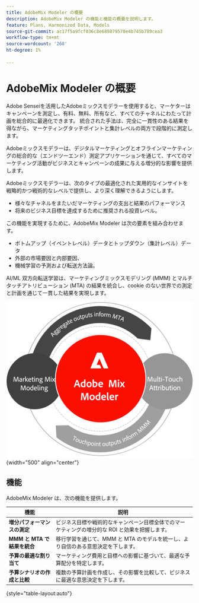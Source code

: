 ```yaml
---
title: AdobeMix Modeler の概要
description: AdobeMix Modeler の機能と機能の概要を説明します。
feature: Plans, Harmonized Data, Models
source-git-commit: ac17f5a9fcf036c8e689879578e4b745b789cea3
workflow-type: tm+mt
source-wordcount: '268'
ht-degree: 1%

---
```



# AdobeMix Modeler の概要

Adobe Senseiを活用したAdobeミックスモデラーを使用すると、マーケターはキャンペーンを測定し、有料、無料、所有など、すべてのチャネルにわたって計画を総合的に最適化できます。 統合された手法は、完全に一貫性のある結果を得ながら、マーケティングタッチポイントと集計レベルの両方で段階的に測定します。

Adobeミックスモデラーは、デジタルマーケティングとオフラインマーケティングの総合的な（エンドツーエンド）測定アプリケーションを通じて、すべてのマーケティング活動がビジネスとキャンペーンの成果に与える増分的な影響を提供します。

Adobeミックスモデラーは、次のタイプの最適化された実用的なインサイトを戦略的かつ戦術的なレベルで提供し、より深く理解できるようにします。

* 様々なチャネルをまたいだマーケティングの支出と結果のパフォーマンス
* 将来のビジネス目標を達成するために推奨される投資レベル。


この機能を実現するために、AdobeMix Modeler は次の要素を組み合わせます。

* ボトムアップ（イベントレベル）データとトップダウン（集計レベル）データ
* 外部の市場要因と内部要因、
* 機械学習の予測および転送方法論。

AI/ML 双方向転送学習は、マーケティングミックスモデリング (MMM) とマルチタッチアトリビューション (MTA) の結果を統合し、cookie のない世界での測定と計画を通じて一貫した結果を実現します。

![双方向転送学習](../assets/birdirectional-transfer-learning.png){width="500" align="center"}


## 機能

AdobeMix Modeler は、次の機能を提供します。

| 機能 | 説明 |
|---|---|
| **増分パフォーマンスの測定** | ビジネス目標や戦術的なキャンペーン目標全体でのマーケティングの増分的な ROI と効果を把握します。 |
| **MMM と MTA で結果を統合** | 移行学習を通じて、MMM と MTA のモデルを統一し、より自信のある意思決定を下します。 |
| **予算の最適な割り当て** | マーケティング費用と目標への影響に基づいて、最適な予算配分を特定します。 |
| **予算シナリオの作成と比較** | 複数の予算計画を作成し、その影響を比較して、ビジネスに最適な意思決定を下します。 |

{style="table-layout:auto"}









